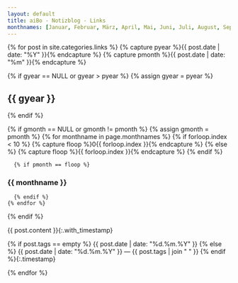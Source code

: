 ```yaml
---
layout: default
title: aiBo - Notizblog - Links
monthnames: [Januar, Februar, März, April, Mai, Juni, Juli, August, September, Oktober, November, Dezember]
---
```

{% for post in site.categories.links %}
  {% capture pyear %}{{ post.date | date: "%Y" }}{% endcapture %}
  {% capture pmonth %}{{ post.date | date: "%m" }}{% endcapture %}

  {% if gyear == NULL or gyear > pyear %}
    {% assign gyear = pyear %}
## {{ gyear }}
  {% endif %}

  {% if gmonth == NULL or gmonth != pmonth %}
    {% assign gmonth = pmonth %}
    {% for monthname in page.monthnames %}
      {% if forloop.index < 10 %}
        {% capture floop %}0{{ forloop.index }}{% endcapture %}
      {% else %}
        {% capture floop %}{{ forloop.index }}{% endcapture %}
      {% endif %}

      {% if pmonth == floop %}
### {{ monthname }}
      {% endif %}
    {% endfor %}
  {% endif %}

  {{ post.content }}{:.with_timestamp}

  {% if post.tags == empty %}
  {{ post.date | date: "%d.%m.%Y" }}
  {% else %}
  {{ post.date | date: "%d.%m.%Y" }}  —  {{ post.tags | join " " }}
  {% endif %}{:.timestamp}

{% endfor %}
